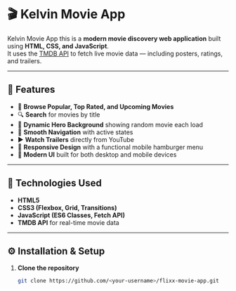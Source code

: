 # 🎬 Kelvin Movie App

Kelvin Movie App this is a **modern movie discovery web application** built using **HTML, CSS, and JavaScript**.  
It uses the [TMDB API](https://www.themoviedb.org/) to fetch live movie data — including posters, ratings, and trailers.

---

## 🚀 Features

- 🎥 **Browse Popular, Top Rated, and Upcoming Movies**
- 🔍 **Search** for movies by title
- 🌄 **Dynamic Hero Background** showing random movie each load
- 🧭 **Smooth Navigation** with active states
- ▶️ **Watch Trailers** directly from YouTube
- 📱 **Responsive Design** with a functional mobile hamburger menu
- 💫 **Modern UI** built for both desktop and mobile devices

---

## 🧠 Technologies Used

- **HTML5**
- **CSS3 (Flexbox, Grid, Transitions)**
- **JavaScript (ES6 Classes, Fetch API)**
- **TMDB API** for real-time movie data

---

## ⚙️ Installation & Setup

1. **Clone the repository**
   ```bash
   git clone https://github.com/<your-username>/flixx-movie-app.git
